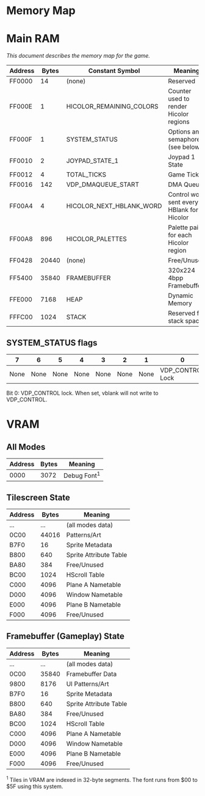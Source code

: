Memory Map
==========

# Main RAM

*This document describes the memory map for the game.*

| Address | Bytes | Constant Symbol                | Meaning                                     |
|---------|-------|--------------------------------|---------------------------------------------|
| FF0000  | 14    | (none)                         | Reserved                                    |
| FF000E  | 1     | HICOLOR_REMAINING_COLORS       | Counter used to render Hicolor regions      |
| FF000F  | 1     | SYSTEM_STATUS                  | Options and semaphores (see below)          |
| FF0010  | 2     | JOYPAD_STATE_1                 | Joypad 1 State                              |
| FF0012  | 4     | TOTAL_TICKS                    | Game Ticks                                  |
| FF0016  | 142   | VDP_DMAQUEUE_START             | DMA Queue                                   |
| FF00A4  | 4     | HICOLOR_NEXT_HBLANK_WORD       | Control word sent every HBlank for Hicolor  |
| FF00A8  | 896   | HICOLOR_PALETTES               | Palette pairs for each Hicolor region       |
| FF0428  | 20440 | (none)                         | Free/Unused								 |
| FF5400  | 35840 | FRAMEBUFFER                    | 320x224 4bpp Framebuffer                    |
| FFE000  | 7168  | HEAP                           | Dynamic Memory            					 |
| FFFC00  | 1024  | STACK						   | Reserved for stack space                    |

## SYSTEM_STATUS flags
|	7	|	6	|	5	|	4	|	3	|		2	  	 |		1	    |		0	       |
|-------|-------|-------|-------|-------|----------------|--------------|------------------|
| None  | None  | None  | None  | None  | None           | None         | VDP_CONTROL Lock |

Bit 0: VDP_CONTROL lock. When set, vblank will not write to VDP_CONTROL.

# VRAM

## All Modes

| Address | Bytes | Meaning                |
|---------|-------|------------------------|
| 0000    | 3072  | Debug Font<sup>1</sup> |

## Tilescreen State

| Address | Bytes | Meaning                |
|---------|-------|------------------------|
| ...     | ...   | (all modes data)       |
| 0C00    | 44016 | Patterns/Art           |
| B7F0    | 16    | Sprite Metadata        |
| B800    | 640   | Sprite Attribute Table |
| BA80    | 384   | Free/Unused            |
| BC00    | 1024  | HScroll Table          |
| C000    | 4096  | Plane A Nametable      |
| D000    | 4096  | Window Nametable       |
| E000    | 4096  | Plane B Nametable      |
| F000    | 4096  | Free/Unused            |


## Framebuffer (Gameplay) State

| Address | Bytes | Meaning                |
|---------|-------|------------------------|
| ...     | ...   | (all modes data)       |
| 0C00    | 35840 | Framebuffer Data       |
| 9800    | 8176  | UI Patterns/Art        |
| B7F0    | 16    | Sprite Metadata        |
| B800    | 640   | Sprite Attribute Table |
| BA80    | 384   | Free/Unused            |
| BC00    | 1024  | HScroll Table          |
| C000    | 4096  | Plane A Nametable      |
| D000    | 4096  | Window Nametable       |
| E000    | 4096  | Plane B Nametable      |
| F000    | 4096  | Free/Unused            |


<sup>1</sup> Tiles in VRAM are indexed in 32-byte segments. The font runs from $00 to $5F using this system.